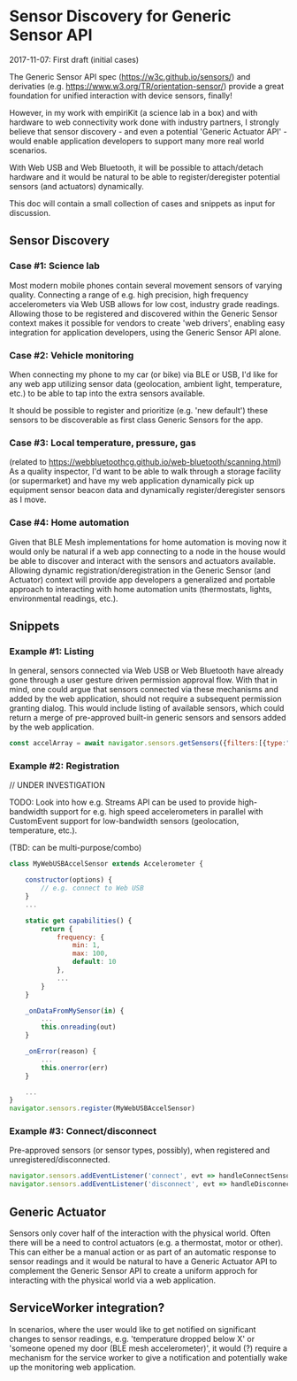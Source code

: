 # Sensor Discovery for Generic Sensor API

2017-11-07: First draft (initial cases)

The Generic Sensor API spec (https://w3c.github.io/sensors/) and 
derivaties (e.g. https://www.w3.org/TR/orientation-sensor/) provide
a great foundation for unified interaction with device sensors, finally!

However, in my work with empiriKit (a science lab in a box) and with 
hardware to web connectivity work done with industry partners, I strongly
believe that sensor discovery - and even a potential 'Generic Actuator API' - 
would enable application developers to support many more real world scenarios.

With Web USB and Web Bluetooth, it will be possible
to attach/detach hardware and it would be natural to be able to register/deregister 
potential sensors (and actuators) dynamically.

This doc will contain a small collection of cases and snippets as input
for discussion.

## Sensor Discovery

### Case #1: Science lab
Most modern mobile phones contain several movement sensors of varying quality.
Connecting a range of e.g. high precision, high frequency accelerometers 
via Web USB allows for low cost, industry grade readings.  Allowing those
to be registered and discovered within the Generic Sensor context makes it
possible for vendors to create 'web drivers', enabling easy integration
for application developers, using the Generic Sensor API alone.

### Case #2: Vehicle monitoring
When connecting my phone to my car (or bike) via BLE or USB, I'd like for 
any web app utilizing sensor data (geolocation, ambient light, temperature, etc.)
to be able to tap into the extra sensors available.

It should be possible to register and prioritize (e.g. 'new default')
these sensors to be discoverable as first class Generic Sensors for the app.

### Case #3: Local temperature, pressure, gas
(related to https://webbluetoothcg.github.io/web-bluetooth/scanning.html)
As a quality inspector, I'd want to be able to walk through a storage facility
(or supermarket) and have my web application dynamically pick up equipment
sensor beacon data and dynamically register/deregister sensors as I move.

### Case #4: Home automation
Given that BLE Mesh implementations for home automation is moving now it would 
only be natural if a web app connecting to a node in the house would be able to 
discover and interact with the sensors and actuators available.  Allowing 
dynamic registration/deregistration in the Generic Sensor (and Actuator) context
will provide app developers a generalized and portable approach to interacting
with home automation units (thermostats, lights, environmental readings, etc.).

## Snippets

### Example #1: Listing

In general, sensors connected via Web USB or Web Bluetooth have already gone 
through a user gesture driven permission approval flow.  With that in mind,
one could argue that sensors connected via these mechanisms and added by the web
application, should not require a subsequent permission granting dialog.
This would include listing of available sensors, which could return a
merge of pre-approved built-in generic sensors and sensors added by the web
application.

```javascript
const accelArray = await navigator.sensors.getSensors({filters:[{type:"accelerometer"}]);
```

### Example #2: Registration

// UNDER INVESTIGATION

TODO: Look into how e.g. Streams API can be used to provide high-bandwidth support
for e.g. high speed accelerometers in parallel with CustomEvent support for 
low-bandwidth sensors (geolocation, temperature, etc.).

(TBD: can be multi-purpose/combo)

```javascript
class MyWebUSBAccelSensor extends Accelerometer {

    constructor(options) {
        // e.g. connect to Web USB 
    }
    ...

    static get capabilities() {
        return {
            frequency: {
                min: 1,
                max: 100,
                default: 10
            },
            ...
        }
    }

    _onDataFromMySensor(in) {
        ...
        this.onreading(out)
    }

    _onError(reason) {
        ...
        this.onerror(err)
    }

    ...
}
navigator.sensors.register(MyWebUSBAccelSensor)
```

### Example #3: Connect/disconnect

Pre-approved sensors (or sensor types, possibly), when registered and unregistered/disconnected.

```javascript
navigator.sensors.addEventListener('connect', evt => handleConnectSensor);
navigator.sensors.addEventListener('disconnect', evt => handleDisconnectSensor);
```

## Generic Actuator
Sensors only cover half of the interaction with the physical world.  Often
there will be a need to control actuators (e.g. a thermostat, motor or other).
This can either be a manual action or as part of an automatic response to
sensor readings and it would be natural to have a Generic Actuator API to 
complement the Generic Sensor API to create a uniform approch for interacting
with the physical world via a web application. 

## ServiceWorker integration?
In scenarios, where the user would like to get notified on significant
changes to sensor readings, e.g. 'temperature dropped below X' or 'someone 
opened my door (BLE mesh accelerometer)', it would (?) require a mechanism for
the service worker to give a notification and potentially wake up the monitoring
web application.


